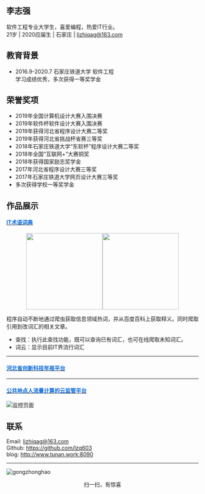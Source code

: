 ## <i class="fa fa-user"></i> 李志强  
软件工程专业大学生，喜爱编程，热爱IT行业。  
21岁 | 2020应届生 | 石家庄 | lizhiqag@163.com  

## <i class="fa fa-graduation-cap"></i> 教育背景  
  
+ 2016.9-2020.7	石家庄铁道大学 软件工程  
学习成绩优秀，多次获得一等奖学金   

## <i class="fa fa-asterisk"></i> 荣誉奖项

+ 2019年全国计算机设计大赛入围决赛  
+ 2019年软件杯软件设计大赛入围决赛  
+ 2019年获得河北省程序设计大赛二等奖  
+ 2019年获得河北省挑战杯省赛三等奖  
+ 2018年石家庄铁道大学“东软杯”程序设计大赛二等奖  
+ 2018年全国“互联网+”大赛铜奖  
+ 2018年获得国家励志奖学金  
+ 2017年河北省程序设计大赛三等奖  
+ 2017年石家庄铁道大学网页设计大赛三等奖  
+ 多次获得学校一等奖学金  


## <i class="fa fa-star"></i> 作品展示  
#### [<font color="#0366d6"><i class="fa fa-github"></i> IT术语词典</font>](https://github.com/lzq603/itwords)   
<p style="display:flex;flex-direction: row;justify-content:center;"><img style="width:200px" src="http://www.tunan.work:8090/upload/2019/8/QQ%E5%9B%BE%E7%89%8720190830231009-7af6e1b1b127405684a10bb2cf7fe882.png"></img>
<img style="width:200px" src="http://www.tunan.work:8090/upload/2019/8/QQ%E5%9B%BE%E7%89%8720190830231024-8c3c7a6d769c4d188a798f6ecd92e3c6.png"></img></p>  

程序自动不断地通过爬虫获取信息领域热词，并从百度百科上获取释义。同时爬取引用到改词汇的相关文章。  
- 查找：执行此查找功能，既可以查询已有词汇，也可在线爬取未知词汇。  
- 词云：显示目前IT界流行词汇  

---
#### [<font color="#0366d6"><i class="fa fa-github"></i> 河北省创新科技年报平台</font>](https://github.com/lzq603/itwords)

---
#### [<font color="#0366d6"><i class="fa fa-github"></i> 公共地点人流量计算的云监管平台</font>](https://github.com/lzq603/PedestriansDetection)  
![监控页面](http://www.tunan.work:8090/upload/2019/8/%E7%9B%91%E6%8E%A7%E9%A1%B5%E9%9D%A2-924e9fad6aaa417a9b72ff4f70345b8e.png)

## <i class="fa fa-phone"></i> 联系  
Email: lizhiqag@163.com  
Github: https://github.com/lzq603  
blog: http://www.tunan.work:8090  

---  
![gongzhonghao](http://www.tunan.work:8090/upload/2019/8/qrcode_for_gh_889c8e5b9670_258-6b1c716ebd9f45e98ef74a5ef6172f9e.jpg)  
<p style="text-align:center;">扫一扫，有惊喜</p>